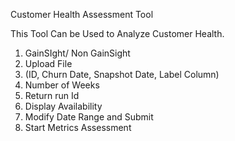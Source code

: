 Customer Health Assessment Tool

This Tool Can be Used to Analyze Customer Health.

1. GainSIght/ Non GainSight
2. Upload File
3. (ID, Churn Date, Snapshot Date, Label Column)
4. Number of Weeks
4. Return run Id
6. Display Availability
7. Modify Date Range and Submit
8. Start Metrics Assessment
